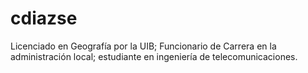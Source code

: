 # cdiazse
Licenciado en Geografía por la UIB; Funcionario de Carrera en la administración local; estudiante en ingeniería de telecomunicaciones.
